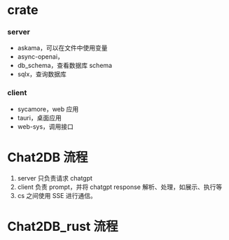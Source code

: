 # crate

### server

* askama，可以在文件中使用变量
* async-openai，
* db_schema，查看数据库 schema 
* sqlx，查询数据库



### client

* sycamore，web 应用
* tauri，桌面应用
* web-sys，调用接口



# Chat2DB 流程

1. server 只负责请求 chatgpt
2. client 负责 prompt，并将 chatgpt response 解析、处理，如展示、执行等
3. cs 之间使用 SSE 进行通信。



# Chat2DB_rust 流程


